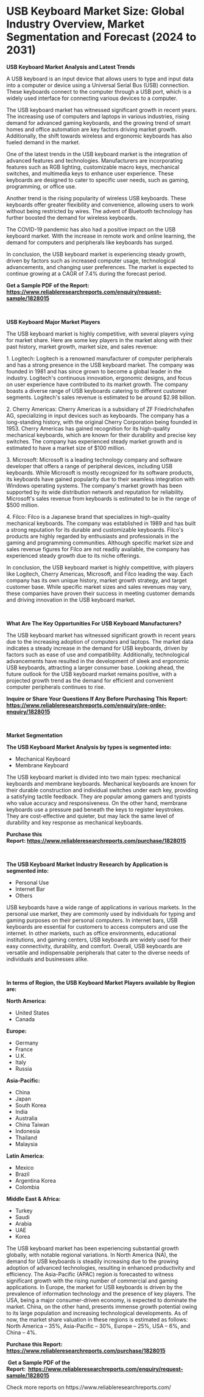 <p><h1>USB Keyboard Market Size: Global Industry Overview, Market Segmentation and Forecast (2024 to 2031)</h1></p><p><strong>USB Keyboard Market Analysis and Latest Trends</strong></p>
<p><p>A USB keyboard is an input device that allows users to type and input data into a computer or device using a Universal Serial Bus (USB) connection. These keyboards connect to the computer through a USB port, which is a widely used interface for connecting various devices to a computer.</p><p>The USB keyboard market has witnessed significant growth in recent years. The increasing use of computers and laptops in various industries, rising demand for advanced gaming keyboards, and the growing trend of smart homes and office automation are key factors driving market growth. Additionally, the shift towards wireless and ergonomic keyboards has also fueled demand in the market.</p><p>One of the latest trends in the USB keyboard market is the integration of advanced features and technologies. Manufacturers are incorporating features such as RGB lighting, customizable macro keys, mechanical switches, and multimedia keys to enhance user experience. These keyboards are designed to cater to specific user needs, such as gaming, programming, or office use.</p><p>Another trend is the rising popularity of wireless USB keyboards. These keyboards offer greater flexibility and convenience, allowing users to work without being restricted by wires. The advent of Bluetooth technology has further boosted the demand for wireless keyboards.</p><p>The COVID-19 pandemic has also had a positive impact on the USB keyboard market. With the increase in remote work and online learning, the demand for computers and peripherals like keyboards has surged.</p><p>In conclusion, the USB keyboard market is experiencing steady growth, driven by factors such as increased computer usage, technological advancements, and changing user preferences. The market is expected to continue growing at a CAGR of 7.4% during the forecast period.</p></p>
<p><strong>Get a Sample PDF of the Report:&nbsp; <a href="https://www.reliableresearchreports.com/enquiry/request-sample/1828015">https://www.reliableresearchreports.com/enquiry/request-sample/1828015</a></strong></p>
<p>&nbsp;</p>
<p><strong>USB Keyboard Major Market Players</strong></p>
<p><p>The USB keyboard market is highly competitive, with several players vying for market share. Here are some key players in the market along with their past history, market growth, market size, and sales revenue:</p><p>1. Logitech: Logitech is a renowned manufacturer of computer peripherals and has a strong presence in the USB keyboard market. The company was founded in 1981 and has since grown to become a global leader in the industry. Logitech's continuous innovation, ergonomic designs, and focus on user experience have contributed to its market growth. The company boasts a diverse range of USB keyboards catering to different customer segments. Logitech's sales revenue is estimated to be around $2.98 billion.</p><p>2. Cherry Americas: Cherry Americas is a subsidiary of ZF Friedrichshafen AG, specializing in input devices such as keyboards. The company has a long-standing history, with the original Cherry Corporation being founded in 1953. Cherry Americas has gained recognition for its high-quality mechanical keyboards, which are known for their durability and precise key switches. The company has experienced steady market growth and is estimated to have a market size of $100 million.</p><p>3. Microsoft: Microsoft is a leading technology company and software developer that offers a range of peripheral devices, including USB keyboards. While Microsoft is mostly recognized for its software products, its keyboards have gained popularity due to their seamless integration with Windows operating systems. The company's market growth has been supported by its wide distribution network and reputation for reliability. Microsoft's sales revenue from keyboards is estimated to be in the range of $500 million.</p><p>4. Filco: Filco is a Japanese brand that specializes in high-quality mechanical keyboards. The company was established in 1989 and has built a strong reputation for its durable and customizable keyboards. Filco's products are highly regarded by enthusiasts and professionals in the gaming and programming communities. Although specific market size and sales revenue figures for Filco are not readily available, the company has experienced steady growth due to its niche offerings.</p><p>In conclusion, the USB keyboard market is highly competitive, with players like Logitech, Cherry Americas, Microsoft, and Filco leading the way. Each company has its own unique history, market growth strategy, and target customer base. While specific market sizes and sales revenues may vary, these companies have proven their success in meeting customer demands and driving innovation in the USB keyboard market.</p></p>
<p>&nbsp;</p>
<p><strong>What Are The Key Opportunities For USB Keyboard Manufacturers?</strong></p>
<p><p>The USB keyboard market has witnessed significant growth in recent years due to the increasing adoption of computers and laptops. The market data indicates a steady increase in the demand for USB keyboards, driven by factors such as ease of use and compatibility. Additionally, technological advancements have resulted in the development of sleek and ergonomic USB keyboards, attracting a larger consumer base. Looking ahead, the future outlook for the USB keyboard market remains positive, with a projected growth trend as the demand for efficient and convenient computer peripherals continues to rise.</p></p>
<p><strong>Inquire or Share Your Questions If Any Before Purchasing This Report: <a href="https://www.reliableresearchreports.com/enquiry/pre-order-enquiry/1828015">https://www.reliableresearchreports.com/enquiry/pre-order-enquiry/1828015</a></strong></p>
<p>&nbsp;</p>
<p><strong>Market Segmentation</strong></p>
<p><strong>The USB Keyboard Market Analysis by types is segmented into:</strong></p>
<p><ul><li>Mechanical Keyboard</li><li>Membrane Keyboard</li></ul></p>
<p><p>The USB keyboard market is divided into two main types: mechanical keyboards and membrane keyboards. Mechanical keyboards are known for their durable construction and individual switches under each key, providing a satisfying tactile feedback. They are popular among gamers and typists who value accuracy and responsiveness. On the other hand, membrane keyboards use a pressure pad beneath the keys to register keystrokes. They are cost-effective and quieter, but may lack the same level of durability and key response as mechanical keyboards.</p></p>
<p><strong>Purchase this Report:&nbsp;<a href="https://www.reliableresearchreports.com/purchase/1828015">https://www.reliableresearchreports.com/purchase/1828015</a></strong></p>
<p>&nbsp;</p>
<p><strong>The USB Keyboard Market Industry Research by Application is segmented into:</strong></p>
<p><ul><li>Personal Use</li><li>Internet Bar</li><li>Others</li></ul></p>
<p><p>USB keyboards have a wide range of applications in various markets. In the personal use market, they are commonly used by individuals for typing and gaming purposes on their personal computers. In internet bars, USB keyboards are essential for customers to access computers and use the internet. In other markets, such as office environments, educational institutions, and gaming centers, USB keyboards are widely used for their easy connectivity, durability, and comfort. Overall, USB keyboards are versatile and indispensable peripherals that cater to the diverse needs of individuals and businesses alike.</p></p>
<p>&nbsp;</p>
<p><strong>In terms of Region, the USB Keyboard Market Players available by Region are:</strong></p>
<p>
    <p> <strong> North America: </strong>
        <ul>
            <li>United States</li>
            <li>Canada</li>
        </ul>
        </p> 
    <p> <strong> Europe: </strong>
        <ul>
            <li>Germany</li>
            <li>France</li>
            <li>U.K.</li>
            <li>Italy</li>
            <li>Russia</li>
        </ul>
        </p> 
    <p> <strong> Asia-Pacific: </strong>
        <ul>
            <li>China</li>
            <li>Japan</li>
            <li>South Korea</li>
            <li>India</li>
            <li>Australia</li>
            <li>China Taiwan</li>
            <li>Indonesia</li>
            <li>Thailand</li>
            <li>Malaysia</li>
        </ul>
        </p> 
    <p> <strong> Latin America: </strong>
        <ul>
            <li>Mexico</li>
            <li>Brazil</li>
            <li>Argentina Korea</li>
            <li>Colombia</li>
        </ul>
        </p> 
    <p> <strong> Middle East & Africa: </strong>
        <ul>
            <li>Turkey</li>
            <li>Saudi</li>
            <li>Arabia</li>
            <li>UAE</li>
            <li>Korea</li>
        </ul>
    </p>
    </p>
<p><p>The USB keyboard market has been experiencing substantial growth globally, with notable regional variations. In North America (NA), the demand for USB keyboards is steadily increasing due to the growing adoption of advanced technologies, resulting in enhanced productivity and efficiency. The Asia-Pacific (APAC) region is forecasted to witness significant growth with the rising number of commercial and gaming applications. In Europe, the market for USB keyboards is driven by the prevalence of information technology and the presence of key players. The USA, being a major consumer-driven economy, is expected to dominate the market. China, on the other hand, presents immense growth potential owing to its large population and increasing technological developments. As of now, the market share valuation in these regions is estimated as follows: North America – 35%, Asia-Pacific – 30%, Europe – 25%, USA – 6%, and China – 4%.</p></p>
<p><strong>Purchase this Report: <a href="https://www.reliableresearchreports.com/purchase/1828015">https://www.reliableresearchreports.com/purchase/1828015</a></strong></p>
<p>&nbsp;<strong>Get a Sample PDF of the Report:&nbsp;&nbsp;<a href="https://www.reliableresearchreports.com/enquiry/request-sample/1828015">https://www.reliableresearchreports.com/enquiry/request-sample/1828015</a></strong></p>
<p><strong></strong></p>
<p>Check more reports on https://www.reliableresearchreports.com/</p>